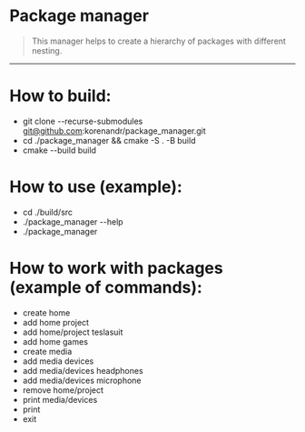 # Package manager
> This manager helps to create a hierarchy of packages with different nesting.
<hr>

# How to build:
* git clone --recurse-submodules git@github.com:korenandr/package_manager.git
* cd ./package_manager && cmake -S . -B build
* cmake --build build


# How to use (example):
* cd ./build/src
* ./package_manager --help
* ./package_manager


# How to work with packages (example of commands):
* create home
* add home project
* add home/project teslasuit
* add home games
* create media
* add media devices
* add media/devices headphones
* add media/devices microphone
* remove home/project
* print media/devices
* print
* exit
